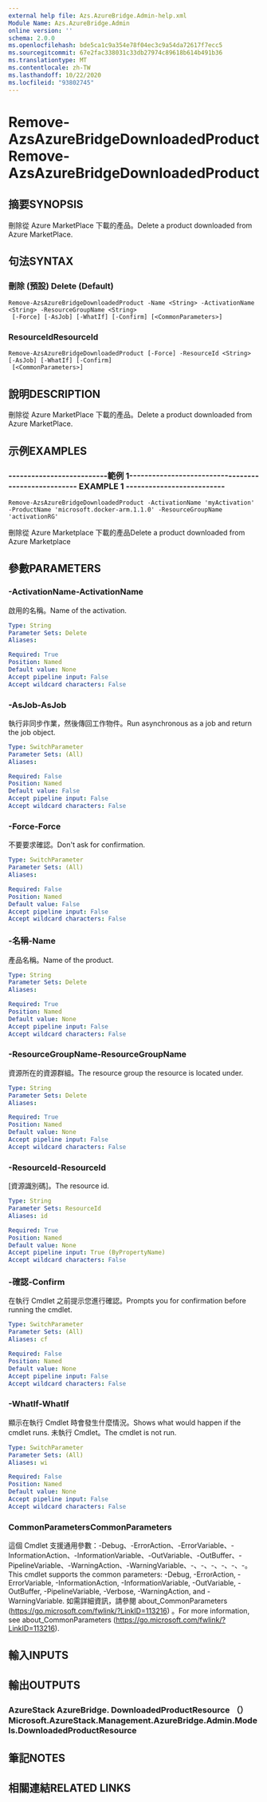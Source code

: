 ```yaml
---
external help file: Azs.AzureBridge.Admin-help.xml
Module Name: Azs.AzureBridge.Admin
online version: ''
schema: 2.0.0
ms.openlocfilehash: bde5ca1c9a354e78f04ec3c9a54da72617f7ecc5
ms.sourcegitcommit: 67e2fac338031c33db27974c89618b614b491b36
ms.translationtype: MT
ms.contentlocale: zh-TW
ms.lasthandoff: 10/22/2020
ms.locfileid: "93802745"
---
```

# <span data-ttu-id="4c0eb-101">Remove-AzsAzureBridgeDownloadedProduct</span><span class="sxs-lookup"><span data-stu-id="4c0eb-101">Remove-AzsAzureBridgeDownloadedProduct</span></span>

## <span data-ttu-id="4c0eb-102">摘要</span><span class="sxs-lookup"><span data-stu-id="4c0eb-102">SYNOPSIS</span></span>
<span data-ttu-id="4c0eb-103">刪除從 Azure MarketPlace 下載的產品。</span><span class="sxs-lookup"><span data-stu-id="4c0eb-103">Delete a product downloaded from Azure MarketPlace.</span></span>

## <span data-ttu-id="4c0eb-104">句法</span><span class="sxs-lookup"><span data-stu-id="4c0eb-104">SYNTAX</span></span>

### <span data-ttu-id="4c0eb-105">刪除 (預設) </span><span class="sxs-lookup"><span data-stu-id="4c0eb-105">Delete (Default)</span></span>
```
Remove-AzsAzureBridgeDownloadedProduct -Name <String> -ActivationName <String> -ResourceGroupName <String>
 [-Force] [-AsJob] [-WhatIf] [-Confirm] [<CommonParameters>]
```

### <span data-ttu-id="4c0eb-106">ResourceId</span><span class="sxs-lookup"><span data-stu-id="4c0eb-106">ResourceId</span></span>
```
Remove-AzsAzureBridgeDownloadedProduct [-Force] -ResourceId <String> [-AsJob] [-WhatIf] [-Confirm]
 [<CommonParameters>]
```

## <span data-ttu-id="4c0eb-107">說明</span><span class="sxs-lookup"><span data-stu-id="4c0eb-107">DESCRIPTION</span></span>
<span data-ttu-id="4c0eb-108">刪除從 Azure MarketPlace 下載的產品。</span><span class="sxs-lookup"><span data-stu-id="4c0eb-108">Delete a product downloaded from Azure MarketPlace.</span></span>

## <span data-ttu-id="4c0eb-109">示例</span><span class="sxs-lookup"><span data-stu-id="4c0eb-109">EXAMPLES</span></span>

### <span data-ttu-id="4c0eb-110">--------------------------範例 1--------------------------</span><span class="sxs-lookup"><span data-stu-id="4c0eb-110">-------------------------- EXAMPLE 1 --------------------------</span></span>
```
Remove-AzsAzureBridgeDownloadedProduct -ActivationName 'myActivation' -ProductName 'microsoft.docker-arm.1.1.0' -ResourceGroupName 'activationRG'
```

<span data-ttu-id="4c0eb-111">刪除從 Azure Marketplace 下載的產品</span><span class="sxs-lookup"><span data-stu-id="4c0eb-111">Delete a product downloaded from Azure Marketplace</span></span>

## <span data-ttu-id="4c0eb-112">參數</span><span class="sxs-lookup"><span data-stu-id="4c0eb-112">PARAMETERS</span></span>

### <span data-ttu-id="4c0eb-113">-ActivationName</span><span class="sxs-lookup"><span data-stu-id="4c0eb-113">-ActivationName</span></span>
<span data-ttu-id="4c0eb-114">啟用的名稱。</span><span class="sxs-lookup"><span data-stu-id="4c0eb-114">Name of the activation.</span></span>

```yaml
Type: String
Parameter Sets: Delete
Aliases: 

Required: True
Position: Named
Default value: None
Accept pipeline input: False
Accept wildcard characters: False
```

### <span data-ttu-id="4c0eb-115">-AsJob</span><span class="sxs-lookup"><span data-stu-id="4c0eb-115">-AsJob</span></span>
<span data-ttu-id="4c0eb-116">執行非同步作業，然後傳回工作物件。</span><span class="sxs-lookup"><span data-stu-id="4c0eb-116">Run asynchronous as a job and return the job object.</span></span>

```yaml
Type: SwitchParameter
Parameter Sets: (All)
Aliases: 

Required: False
Position: Named
Default value: False
Accept pipeline input: False
Accept wildcard characters: False
```

### <span data-ttu-id="4c0eb-117">-Force</span><span class="sxs-lookup"><span data-stu-id="4c0eb-117">-Force</span></span>
<span data-ttu-id="4c0eb-118">不要要求確認。</span><span class="sxs-lookup"><span data-stu-id="4c0eb-118">Don't ask for confirmation.</span></span>

```yaml
Type: SwitchParameter
Parameter Sets: (All)
Aliases: 

Required: False
Position: Named
Default value: False
Accept pipeline input: False
Accept wildcard characters: False
```

### <span data-ttu-id="4c0eb-119">-名稱</span><span class="sxs-lookup"><span data-stu-id="4c0eb-119">-Name</span></span>
<span data-ttu-id="4c0eb-120">產品名稱。</span><span class="sxs-lookup"><span data-stu-id="4c0eb-120">Name of the product.</span></span>

```yaml
Type: String
Parameter Sets: Delete
Aliases: 

Required: True
Position: Named
Default value: None
Accept pipeline input: False
Accept wildcard characters: False
```

### <span data-ttu-id="4c0eb-121">-ResourceGroupName</span><span class="sxs-lookup"><span data-stu-id="4c0eb-121">-ResourceGroupName</span></span>
<span data-ttu-id="4c0eb-122">資源所在的資源群組。</span><span class="sxs-lookup"><span data-stu-id="4c0eb-122">The resource group the resource is located under.</span></span>

```yaml
Type: String
Parameter Sets: Delete
Aliases: 

Required: True
Position: Named
Default value: None
Accept pipeline input: False
Accept wildcard characters: False
```

### <span data-ttu-id="4c0eb-123">-ResourceId</span><span class="sxs-lookup"><span data-stu-id="4c0eb-123">-ResourceId</span></span>
<span data-ttu-id="4c0eb-124">[資源識別碼]。</span><span class="sxs-lookup"><span data-stu-id="4c0eb-124">The resource id.</span></span>

```yaml
Type: String
Parameter Sets: ResourceId
Aliases: id

Required: True
Position: Named
Default value: None
Accept pipeline input: True (ByPropertyName)
Accept wildcard characters: False
```

### <span data-ttu-id="4c0eb-125">-確認</span><span class="sxs-lookup"><span data-stu-id="4c0eb-125">-Confirm</span></span>
<span data-ttu-id="4c0eb-126">在執行 Cmdlet 之前提示您進行確認。</span><span class="sxs-lookup"><span data-stu-id="4c0eb-126">Prompts you for confirmation before running the cmdlet.</span></span>

```yaml
Type: SwitchParameter
Parameter Sets: (All)
Aliases: cf

Required: False
Position: Named
Default value: None
Accept pipeline input: False
Accept wildcard characters: False
```

### <span data-ttu-id="4c0eb-127">-WhatIf</span><span class="sxs-lookup"><span data-stu-id="4c0eb-127">-WhatIf</span></span>
<span data-ttu-id="4c0eb-128">顯示在執行 Cmdlet 時會發生什麼情況。</span><span class="sxs-lookup"><span data-stu-id="4c0eb-128">Shows what would happen if the cmdlet runs.</span></span>
<span data-ttu-id="4c0eb-129">未執行 Cmdlet。</span><span class="sxs-lookup"><span data-stu-id="4c0eb-129">The cmdlet is not run.</span></span>

```yaml
Type: SwitchParameter
Parameter Sets: (All)
Aliases: wi

Required: False
Position: Named
Default value: None
Accept pipeline input: False
Accept wildcard characters: False
```

### <span data-ttu-id="4c0eb-130">CommonParameters</span><span class="sxs-lookup"><span data-stu-id="4c0eb-130">CommonParameters</span></span>
<span data-ttu-id="4c0eb-131">這個 Cmdlet 支援通用參數：-Debug、-ErrorAction、-ErrorVariable、-InformationAction、-InformationVariable、-OutVariable、-OutBuffer、-PipelineVariable、-WarningAction、-WarningVariable、-、-、-、-、-、-。</span><span class="sxs-lookup"><span data-stu-id="4c0eb-131">This cmdlet supports the common parameters: -Debug, -ErrorAction, -ErrorVariable, -InformationAction, -InformationVariable, -OutVariable, -OutBuffer, -PipelineVariable, -Verbose, -WarningAction, and -WarningVariable.</span></span> <span data-ttu-id="4c0eb-132">如需詳細資訊，請參閱 about_CommonParameters (https://go.microsoft.com/fwlink/?LinkID=113216) 。</span><span class="sxs-lookup"><span data-stu-id="4c0eb-132">For more information, see about_CommonParameters (https://go.microsoft.com/fwlink/?LinkID=113216).</span></span>

## <span data-ttu-id="4c0eb-133">輸入</span><span class="sxs-lookup"><span data-stu-id="4c0eb-133">INPUTS</span></span>

## <span data-ttu-id="4c0eb-134">輸出</span><span class="sxs-lookup"><span data-stu-id="4c0eb-134">OUTPUTS</span></span>

### <span data-ttu-id="4c0eb-135">AzureStack AzureBridge. DownloadedProductResource （）</span><span class="sxs-lookup"><span data-stu-id="4c0eb-135">Microsoft.AzureStack.Management.AzureBridge.Admin.Models.DownloadedProductResource</span></span>

## <span data-ttu-id="4c0eb-136">筆記</span><span class="sxs-lookup"><span data-stu-id="4c0eb-136">NOTES</span></span>

## <span data-ttu-id="4c0eb-137">相關連結</span><span class="sxs-lookup"><span data-stu-id="4c0eb-137">RELATED LINKS</span></span>

